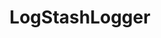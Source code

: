 ---
title: LogStashLogger
project-url: https://github.com/dwbutler/logstash-logger
logo:
  logofile: ruby.svg
  orientation: vertical
shipping-summary:
  data-source: Ruby code
shipping-tags:
  - log-shipper
---
